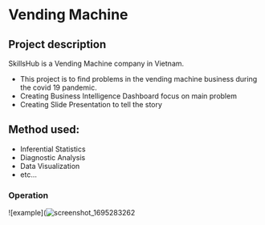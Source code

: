 # Vending Machine
## Project description
SkillsHub is a Vending Machine company in Vietnam.
- This project is to find problems in the vending machine business during the covid 19 pandemic.
- Creating Business Intelligence Dashboard focus on main problem
- Creating Slide Presentation to tell the story

## Method used:
   - Inferential Statistics
   - Diagnostic Analysis
   - Data Visualization
   - etc...
### Operation
![example](![screenshot_1695283262](https://github.com/NguyenHuyen94/vending-machine/assets/104376330/a665ef59-bc71-4d76-92c2-f826a8f79e7c)
